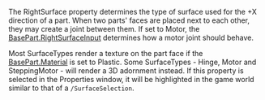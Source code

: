 The RightSurface property determines the type of surface used for the +X direction of a part. When two parts' faces are placed next to each other, they may create a joint between them. If set to Motor, the [BasePart.RightSurfaceInput](https://developer.roblox.com/en-us/api-reference/property/BasePart/RightSurfaceInput) determines how a motor joint should behave.

Most SurfaceTypes render a texture on the part face if the [BasePart.Material](https://developer.roblox.com/en-us/api-reference/property/BasePart/Material) is set to Plastic. Some SurfaceTypes - Hinge, Motor and SteppingMotor - will render a 3D adornment instead. If this property is selected in the Properties window, it will be highlighted in the game world similar to that of a `/SurfaceSelection`.